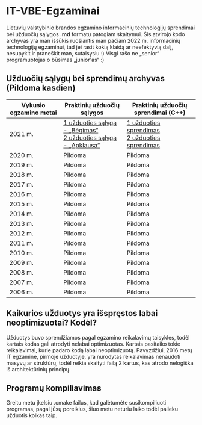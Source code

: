 # IT-VBE-Egzaminai
Lietuvių valstybinio brandos egzamino informacinių technologijų sprendimai bei užduočių sąlygos <b>.md</b> formatu patogiam skaitymui. Šis atvirojo kodo archyvas yra man iššūkis ruošiantis man pačiam 2022 m. informacinių technologijų egzaminui, tad jei rasit kokią klaidą ar neefektyvią dalį, nesupykit ir praneškit man, sutaisysiu :) Visgi rašo ne „senior“ programuotojas o būsimas „junior'as“ :) 

## Užduočių sąlygų bei sprendimų archyvas (Pildoma kasdien)
| Vykusio egzamino metai |                                                                               Praktinių užduočių sąlygos                                                                                                              |                                                                                       Praktinių užduočių sprendimai (C++)                                                                              |
|------------------------|-----------------------------------------------------------------------------------------------------------------------------------------------------------------------------------------------------------------------|--------------------------------------------------------------------------------------------------------------------------------------------------------------------------------------------------------|
| 2021 m.                | [1 užduoties sąlyga - „Bėgimas“](https://github.com/Dovias/IT-VBE-Egzaminai/blob/main/IT-VBE-2021/U1.md)<br>[2 užduoties sąlyga - „Apklausa“](https://github.com/Dovias/IT-VBE-Egzaminai/blob/main/IT-VBE-2021/U2.md) | [1 užduoties sprendimas](https://github.com/Dovias/IT-VBE-Egzaminai/blob/main/IT-VBE-2021/U1.cpp)<br>[2 užduoties sprendimas](https://github.com/Dovias/IT-VBE-Egzaminai/blob/main/IT-VBE-2021/U2.cpp) |
| 2020 m.                | Pildoma                                                                                                                                                                                                               | Pildoma                                                                                                                                                                                                |
| 2019 m.                | Pildoma                                                                                                                                                                                                               | Pildoma                                                                                                                                                                                                |
| 2018 m.                | Pildoma                                                                                                                                                                                                               | Pildoma                                                                                                                                                                                                |
| 2017 m.                | Pildoma                                                                                                                                                                                                               | Pildoma                                                                                                                                                                                                |
| 2016 m.                | Pildoma                                                                                                                                                                                                               | Pildoma                                                                                                                                                                                                |
| 2015 m.                | Pildoma                                                                                                                                                                                                               | Pildoma                                                                                                                                                                                                |
| 2014 m.                | Pildoma                                                                                                                                                                                                               | Pildoma                                                                                                                                                                                                |
| 2013 m.                | Pildoma                                                                                                                                                                                                               | Pildoma                                                                                                                                                                                                |
| 2012 m.                | Pildoma                                                                                                                                                                                                               | Pildoma                                                                                                                                                                                                |
| 2011 m.                | Pildoma                                                                                                                                                                                                               | Pildoma                                                                                                                                                                                                |
| 2010 m.                | Pildoma                                                                                                                                                                                                               | Pildoma                                                                                                                                                                                                |
| 2009 m.                | Pildoma                                                                                                                                                                                                               | Pildoma                                                                                                                                                                                                |
| 2008 m.                | Pildoma                                                                                                                                                                                                               | Pildoma                                                                                                                                                                                                |
| 2007 m.                | Pildoma                                                                                                                                                                                                               | Pildoma                                                                                                                                                                                                |
| 2006 m.                | Pildoma                                                                                                                                                                                                               | Pildoma                                                                                                                                                                                                |
## Kaikurios užduotys yra išspręstos labai neoptimizuotai? Kodėl?
Užduotys buvo sprendžiamos pagal egzamino reikalavimų taisykles, todėl kartais kodas gali atrodyti nelabai optimizuotas. Kartais pasitaiko tokie reikalavimai, kurie padaro kodą labai neoptimizuotą. Pavyzdžiui, 2016 metų IT egzamine, pirmoje užduotyje, yra nurodytas reikalavimas nenaudoti masyvų ar struktūrų, todėl reikia skaityti failą 2 kartus, kas atrodo nelogiška iš architektūrinių principų.

## Programų kompiliavimas
Greitu metu įkelsiu .cmake failus, kad galėtumėte susikompiliuoti programas, pagal jūsų poreikius, šiuo metu neturiu laiko todėl palieku užduotis kolkas taip.
